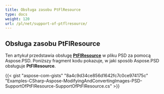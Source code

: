 ```yaml
---
title: Obsługa zasobu PtFlResource
type: docs
weight: 120
url: /pl/net/support-of-ptflresource/
---
```


## **Obsługa zasobu PtFlResource**
Ten artykuł przedstawia obsługę [**PtFlResource**](https://reference.aspose.com/psd/net/aspose.psd.fileformats.psd.layers.layerresources/ptflresource) w pliku PSD za pomocą Aspose.PSD. Poniższy fragment kodu pokazuje, w jaki sposób Aspose.PSD obsługuje **PtFlResource**.

{{< gist "aspose-com-gists" "8a4c9d34ce856d1642fc7c0ce974175c" "Examples-CSharp-Aspose-ModifyingAndConvertingImages-PSD-SupportOfPtFlResource-SupportOfPtFlResource.cs" >}}

